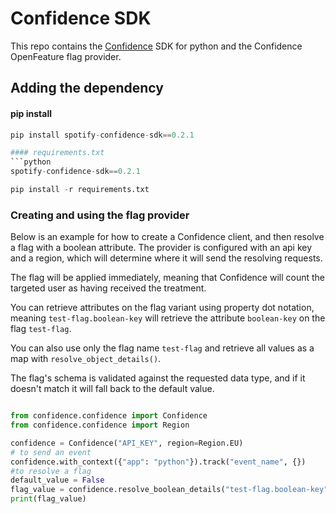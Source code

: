 # Confidence SDK

This repo contains the [Confidence](https://confidence.spotify.com/) SDK for python and the Confidence OpenFeature flag provider.

## Adding the dependency

#### pip install
<!---x-release-please-start-version-->
```python
pip install spotify-confidence-sdk==0.2.1

#### requirements.txt
```python
spotify-confidence-sdk==0.2.1

pip install -r requirements.txt
```
<!---x-release-please-end-->

### Creating and using the flag provider

Below is an example for how to create a Confidence client, and then resolve
a flag with a boolean attribute. The provider is configured with an api key and a region, which will determine
where it will send the resolving requests. 

The flag will be applied immediately, meaning that Confidence will count the targeted user as having received the treatment. 

You can retrieve attributes on the flag variant using property dot notation, meaning `test-flag.boolean-key` will retrieve
the attribute `boolean-key` on the flag `test-flag`. 

You can also use only the flag name `test-flag` and retrieve all values as a map with `resolve_object_details()`. 

The flag's schema is validated against the requested data type, and if it doesn't match it will fall back to the default value.

```python

from confidence.confidence import Confidence
from confidence.confidence import Region

confidence = Confidence("API_KEY", region=Region.EU)
# to send an event
confidence.with_context({"app": "python"}).track("event_name", {})
#to resolve a flag
default_value = False
flag_value = confidence.resolve_boolean_details("test-flag.boolean-key", default_value)
print(flag_value)

```
